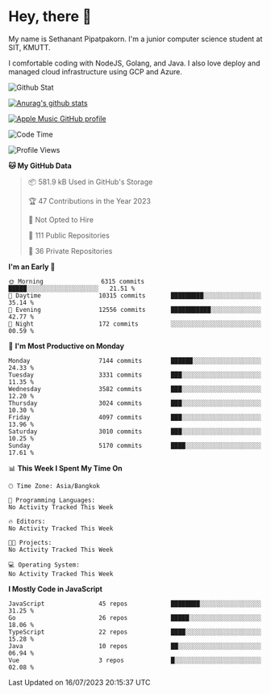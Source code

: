 # Hey, there 🙌
My name is Sethanant Pipatpakorn. I'm a junior computer science student at SIT, KMUTT.

I comfortable coding with NodeJS, Golang, and Java. I also love deploy and managed cloud infrastructure using GCP and Azure.

![Github Stat](https://github-profile-summary-cards.vercel.app/api/cards/profile-details?username=thetkpark&theme=dracula)

[![Anurag's github stats](https://github-readme-stats.vercel.app/api?username=thetkpark&count_private=true&show_icons=true&theme=tokyonight)](https://github.com/anuraghazra/github-readme-stats)

[![Apple Music GitHub profile](https://apple-music-github-profile.rayriffy.com/theme/light.svg?uid=000347.6120fcbefcb74cd59d65c108cc315787.1333)](https://github.com/rayriffy/apple-music-github-profile)

<!--START_SECTION:waka-->
![Code Time](http://img.shields.io/badge/Code%20Time-1%2C015%20hrs%2019%20mins-blue)

![Profile Views](http://img.shields.io/badge/Profile%20Views-0-blue)

**🐱 My GitHub Data** 

> 📦 581.9 kB Used in GitHub's Storage 
 > 
> 🏆 47 Contributions in the Year 2023
 > 
> 🚫 Not Opted to Hire
 > 
> 📜 111 Public Repositories 
 > 
> 🔑 36 Private Repositories 
 > 
**I'm an Early 🐤** 

```text
🌞 Morning                6315 commits        █████░░░░░░░░░░░░░░░░░░░░   21.51 % 
🌆 Daytime                10315 commits       █████████░░░░░░░░░░░░░░░░   35.14 % 
🌃 Evening                12556 commits       ███████████░░░░░░░░░░░░░░   42.77 % 
🌙 Night                  172 commits         ░░░░░░░░░░░░░░░░░░░░░░░░░   00.59 % 
```
📅 **I'm Most Productive on Monday** 

```text
Monday                   7144 commits        ██████░░░░░░░░░░░░░░░░░░░   24.33 % 
Tuesday                  3331 commits        ███░░░░░░░░░░░░░░░░░░░░░░   11.35 % 
Wednesday                3582 commits        ███░░░░░░░░░░░░░░░░░░░░░░   12.20 % 
Thursday                 3024 commits        ███░░░░░░░░░░░░░░░░░░░░░░   10.30 % 
Friday                   4097 commits        ███░░░░░░░░░░░░░░░░░░░░░░   13.96 % 
Saturday                 3010 commits        ███░░░░░░░░░░░░░░░░░░░░░░   10.25 % 
Sunday                   5170 commits        ████░░░░░░░░░░░░░░░░░░░░░   17.61 % 
```


📊 **This Week I Spent My Time On** 

```text
🕑︎ Time Zone: Asia/Bangkok

💬 Programming Languages: 
No Activity Tracked This Week

🔥 Editors: 
No Activity Tracked This Week

🐱‍💻 Projects: 
No Activity Tracked This Week

💻 Operating System: 
No Activity Tracked This Week
```

**I Mostly Code in JavaScript** 

```text
JavaScript               45 repos            ████████░░░░░░░░░░░░░░░░░   31.25 % 
Go                       26 repos            █████░░░░░░░░░░░░░░░░░░░░   18.06 % 
TypeScript               22 repos            ████░░░░░░░░░░░░░░░░░░░░░   15.28 % 
Java                     10 repos            ██░░░░░░░░░░░░░░░░░░░░░░░   06.94 % 
Vue                      3 repos             █░░░░░░░░░░░░░░░░░░░░░░░░   02.08 % 
```




 Last Updated on 16/07/2023 20:15:37 UTC
<!--END_SECTION:waka-->
